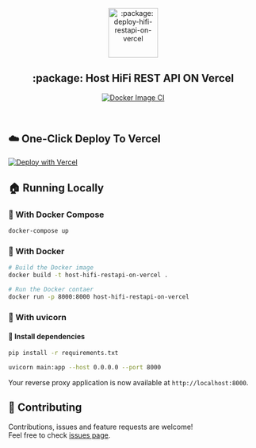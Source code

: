 <p align="center">
 <img width="100px" src="https://raw.githubusercontent.com/hebertcisco/vercel-typescript-express-api/cebd0c563141a4cc7d279997b8cb5dd9232d7591/.github/images/favicon512x512-vercel-typescript-express-api.png" align="center" alt=":package: deploy-hifi-restapi-on-vercel" />
 <h2 align="center">:package: Host HiFi REST API ON Vercel</h2>
</p>

<div align="center">
 
  [![Docker Image CI](https://github.com/sachinsenal0x64/host-hifi-restapi-on-vercel/actions/workflows/docker-image.yml/badge.svg)](https://github.com/sachinsenal0x64/host-hifi-restapi-on-vercel/actions/workflows/docker-image.yml)
 
 </div>

<br>

## ☁️ One-Click Deploy To Vercel

[![Deploy with Vercel](https://vercel.com/button)](https://vercel.com/new/clone?repository-url=https%3A%2F%2Fgithub.com%2Fsachinsenal0x64%2Fhost-hifi-restapi-on-vercel%2Ftree%2Fmain%2Fpython%2FHifiAPI&demo-title=HifiAPI%20%2B%20Vercel&demo-description=Use%20HifiAPI%202%20on%20Vercel%20with%20Serverless%20Functions%20using%20the%20Python%20Runtime.&demo-url=https%3A%2F%2FHifiAPI.vercel.app%2F&demo-image=https://sachinsenal0x64.github.io/picx-images-hosting/cover.5gnodmhum874.webp)


##  🏠 Running Locally

### 🐳 With Docker Compose

```bash
docker-compose up
```

### 🐳 With Docker

```bash
# Build the Docker image
docker build -t host-hifi-restapi-on-vercel .

# Run the Docker contaer
docker run -p 8000:8000 host-hifi-restapi-on-vercel

```

### 🦄 With uvicorn

#### 🐉 Install dependencies

```bash
pip install -r requirements.txt
```

```bash
uvicorn main:app --host 0.0.0.0 --port 8000
```

Your reverse proxy application is now available at `http://localhost:8000`.

## 🤝 Contributing

Contributions, issues and feature requests are welcome!<br />Feel free to check [issues page](https://github.com/sachinsenal0x64/host-hifi-restapi-on-vercel/issues).
